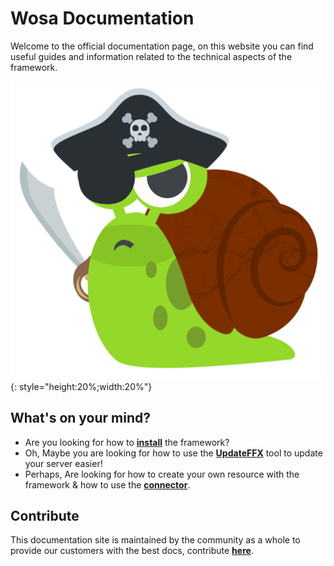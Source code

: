 # Wosa Documentation
Welcome to the official documentation page, on this website you can find useful guides and information related to the technical aspects of the framework.

![](assets/snaily-legend.png){: style="height:20%;width:20%"}

## What's on your mind?
* Are you looking for how to **[install](install/install.md)** the framework?
* Oh, Maybe you are looking for how to use the **[UpdateFFX](updateffx.md)** tool to update your server easier!
* Perhaps, Are looking for how to create your own resource with the framework & how to use the **[connector](connector/setup.md)**.

## Contribute
This documentation site is maintained by the community as a whole to provide our customers with the best docs, contribute **[here](https://github.com/WosaFramework/WosaFramework.github.io)**.